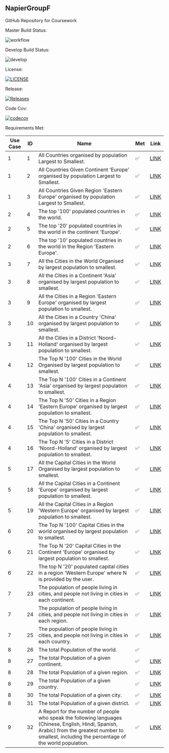## NapierGroupF

GitHub Repository for Coursework

Master Build Status:

![workflow](https://github.com/GailFairley/NapierGroupF/actions/workflows/main.yml/badge.svg)

Develop Build Status:

![develop](https://img.shields.io/github/workflow/status/GailFairley/NapierGroupF/Coursework/develop?style=plastic)

License:

[![LICENSE](https://img.shields.io/github/license/GailFairley/NapierGroupF.svg?style=plastic)](https://github.com/GailFairley/NapierGroupF/blob/master/LICENSE)

Release:

[![Releases](https://img.shields.io/github/release/GailFairley/NapierGroupF/all.svg?style=plastic)](https://github.com/GailFairley/NapierGroupF/releases)

Code Cov:

[![codecov](https://codecov.io/gh/GailFairley/NapierGroupF/branch/master/graph/badge.svg?token=JOLN7FFQ9W)](https://codecov.io/gh/GailFairley/NapierGroupF)

Requirements Met:

| Use Case | ID | Name | Met | Link |
| --- | --- | --- | --- | --- |
| 1 | 1 | All Countries organised by population Largest to Smallest. | ✅  | [LINK](https://github.com/GailFairley/NapierGroupF/blob/reports/CountriesOrganisedByPopulation.md) |
| 1 | 2 | All Countries Given Continent 'Europe' organised by population Largest to Smallest. | ✅ | [LINK](https://github.com/GailFairley/NapierGroupF/blob/reports/CountriesInAContinentOrganisedByPopulation.md) |
| 1 | 3 | All Countries Given Region 'Eastern Europe' organised by population Largest to Smallest. | ✅  | [LINK](https://github.com/GailFairley/NapierGroupF/blob/reports/CountriesInARegionOrganisedByPopulation.md) |
| 2 | 4 | The top '100' populated countries in the world. | ✅  | [LINK](https://github.com/GailFairley/NapierGroupF/blob/reports/TopNCountries.md) |
| 2 | 5 | The top '20' populated countries in the world in the continent 'Europe'. | ✅  | [LINK](https://github.com/GailFairley/NapierGroupF/blob/reports/TopNCountriesInAContinent.md) |
| 2 | 6 | The top '10' populated countries in the world in the Region 'Eastern Europe'. | ✅  | [LINK](https://github.com/GailFairley/NapierGroupF/blob/reports/TopNCountriesInARegion.md) |
| 3 | 7 | All the Cities in the World Organised by largest population to smallest. | ✅  | [LINK](https://github.com/GailFairley/NapierGroupF/blob/reports/AllCitiesInWorldOrganisedByPopulation.md) |
| 3 | 8 | All the Cities in a Continent 'Asia' organised by largest population to smallest. | ✅  | [LINK](https://github.com/GailFairley/NapierGroupF/blob/reports/AllCitiesInContinentOrganisedByPopulation.md) |
| 3 | 9 | All the Cities in a Region 'Eastern Europe' organised by largest population to smallest. | ✅  | [LINK](https://github.com/GailFairley/NapierGroupF/blob/reports/AllCitiesInARegionOrganisedByPopulation.md) |
| 3 | 10 | All the Cities in a Country 'China' organised by largest population to smallest. | ✅  | [LINK](https://github.com/GailFairley/NapierGroupF/blob/reports/AllCitiesInCountryOrganisedByPopulation.md) |
| 3 | 11 | All the Cities in a District 'Noord-Holland' organised by largest population to smallest. | ✅  | [LINK](https://github.com/GailFairley/NapierGroupF/blob/reports/AllCitiesInDistrictOrganisedByPopulation.md) |
| 4 | 12 | The Top N '100' Cities in the World Organised by largest population to smallest. | ✅  | [LINK](https://github.com/GailFairley/NapierGroupF/blob/reports/TopNCitiesInTheWorldOrganisedByPopulation.md) |
| 4 | 13 | The Top N '100' Cities in a Continent 'Asia' organised by largest population to smallest. | ✅  | [LINK](https://github.com/GailFairley/NapierGroupF/blob/reports/TopNCitiesInContinentOrganisedByPopulation.md) |
| 4 | 14 | The Top N '50' Cities in a Region 'Eastern Europe' organised by largest population to smallest. | ✅  | [LINK](https://github.com/GailFairley/NapierGroupF/blob/reports/TopNCitiesInARegionOrganisedByPopulation.md) |
| 4 | 15 | The Top N '50' Cities in a Country 'China' organised by largest population to smallest. | ✅  | [LINK](https://github.com/GailFairley/NapierGroupF/blob/reports/TopNCitiesInCountryOrganisedByPopulation.md) |
| 4 | 16 | The Top N '5' Cities in a District 'Noord-Holland' organised by largest population to smallest. | ✅  | [LINK](https://github.com/GailFairley/NapierGroupF/blob/reports/TopNCitiesInDistrictOrganisedByPopulation.md) |
| 5 | 17 | All the Capital Cities in the World Organised by largest population to smallest. | ✅  |  [LINK](https://github.com/GailFairley/NapierGroupF/blob/reports/AllCapitalCitiesInTheWorldOrganisedByPopulation.md) |
| 5 | 18 | All the Capital Cities in a Continent 'Europe' organised by largest population to smallest. | ✅  |  [LINK](https://github.com/GailFairley/NapierGroupF/blob/reports/AllCapitalCitiesInContinentOrganisedByPopulation.md) |
| 5 | 19 | All the Capital Cities in a Region 'Western Europe' organised by largest population to smallest. | ✅  | [LINK](https://github.com/GailFairley/NapierGroupF/blob/reports/AllCapitalCitiesInARegionOrganisedByPopulation.md) |
| 6 | 20 | The Top N '100' Capital Cities in the world organised by largest population to smallest. | ✅  | [LINK](https://github.com/GailFairley/NapierGroupF/blob/reports/TopNCapitalCitiesInTheWorldOrganisedByPopulation.md) |
| 6 | 21 | The Top N '20' Capital Cities in the Continent 'Europe' organised by largest population to smallest. | ✅  | [LINK](https://github.com/GailFairley/NapierGroupF/blob/reports/TopNCapitalCitiesInContinentOrganisedByPopulation.md) |
| 6 | 22 | The top N '20' populated capital cities in a region 'Western Europe' where N is provided by the user. | ✅  | [LINK](https://github.com/GailFairley/NapierGroupF/blob/reports/TopNCapitalCitiesInRegionOrganisedByPopulation.md) |
| 7 | 23 | The population of people living in cities, and people not living in cities in each continent. | ✅  | [LINK](https://github.com/GailFairley/NapierGroupF/blob/reports/PopulationOfPeopleInCitiesAndNotInCitiesInContinents.md) |
| 7 | 24 | The population of people living in cities, and people not living in cities in each region. | ✅  | [LINK](https://github.com/GailFairley/NapierGroupF/blob/reports/PopulationOfPeopleInCitiesAndNotInCitiesInRegions.md) |
| 7 | 25 | The population of people living in cities, and people not living in cities in each country. | ✅  | [LINK](https://github.com/GailFairley/NapierGroupF/blob/reports/PopulationOfPeopleInCitiesAndNotInCitiesInCountries.md) |
| 8 | 26 | The total Population of the world. | ✅  |  |
| 8 | 27 | The total Population of a given continent. | ✅  | [LINK](https://github.com/GailFairley/NapierGroupF/blob/reports/TotalPopulationOfContinent.md) |
| 8 | 28 | The total Population of a given region. | ✅  | [LINK](https://github.com/GailFairley/NapierGroupF/blob/reports/TotalPopulationOfRegion.md) |
| 8 | 29 | The total Population of a given country. | ✅  | [LINK](https://github.com/GailFairley/NapierGroupF/blob/reports/TotalPopulationOfCountry.md) |
| 8 | 30 | The total Population of a given city. | ✅  | [LINK](https://github.com/GailFairley/NapierGroupF/blob/reports/TotalPopulationOfCity.md) |
| 8 | 31 | The total Population of a given district. | ✅  | [LINK](https://github.com/GailFairley/NapierGroupF/blob/reports/TotalPopulationOfDistrict.md) |
| 9 | 32 | A Report for the number of people who speak the following languages (Chinese, English, Hindi, Spanish, Arabic) from the greatest number to smallest, including the percentage of the world population. | ✅  | [LINK](https://github.com/GailFairley/NapierGroupF/blob/reports/LanguagesPopulationReport.md) |
